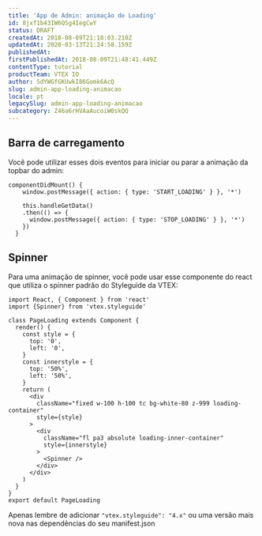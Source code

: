 ```yaml
---
title: 'App de Admin: animação de Loading'
id: 8jxf1b43IW6QSg4IegCwY
status: DRAFT
createdAt: 2018-08-09T21:18:03.210Z
updatedAt: 2020-03-13T21:24:58.159Z
publishedAt: 
firstPublishedAt: 2018-08-09T21:48:41.449Z
contentType: tutorial
productTeam: VTEX IO
author: 5dYWGfGKUwkI86Gomk6AcQ
slug: admin-app-loading-animacao
locale: pt
legacySlug: admin-app-loading-animacao
subcategory: Z46a6rHVAaAucoiW0skQQ
---
```


## Barra de carregamento

Você pode utilizar esses dois eventos para iniciar ou parar a animação da topbar do admin:

```
componentDidMount() {
    window.postMessage({ action: { type: 'START_LOADING' } }, '*')

    this.handleGetData()
    .then(() => {
      window.postMessage({ action: { type: 'STOP_LOADING' } }, '*')
    })
  }
```

## Spinner

Para uma animação de spinner, você pode usar esse componente do react que utiliza o spinner padrão do Styleguide da VTEX:

```
import React, { Component } from 'react'
import {Spinner} from 'vtex.styleguide'

class PageLoading extends Component {
  render() {
    const style = {
      top: '0',
      left: '0',
    }
    const innerstyle = {
      top: '50%',
      left: '50%',
    }
    return (
      <div
        className="fixed w-100 h-100 tc bg-white-80 z-999 loading-container"
        style={style}
      >
        <div
          className="fl pa3 absolute loading-inner-container"
          style={innerstyle}
        >
          <Spinner />
        </div>
      </div>
    )
  }
}
export default PageLoading
```

Apenas lembre de adicionar `"vtex.styleguide": "4.x"` ou uma versão mais nova nas dependências do seu manifest.json

